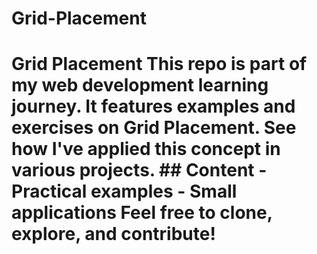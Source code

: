 # Grid-Placement
# Grid Placement  This repo is part of my web development learning journey. It features examples and exercises on Grid Placement. See how I've applied this concept in various projects.  ## Content - Practical examples - Small applications  Feel free to clone, explore, and contribute!
